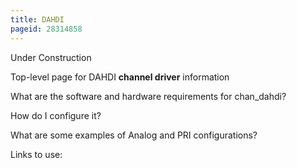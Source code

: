 ```yaml
---
title: DAHDI
pageid: 28314858
---
```


Under Construction

Top-level page for DAHDI **channel driver** information

What are the software and hardware requirements for chan\_dahdi?

How do I configure it?

What are some examples of Analog and PRI configurations?

Links to use:

